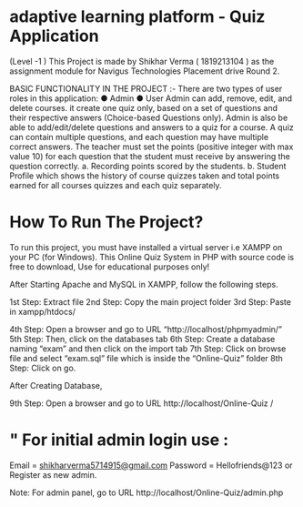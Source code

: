 # adaptive learning platform - Quiz Application
(Level -1 )
This Project is made by Shikhar Verma ( 1819213104 ) as the assignment module for Navigus Technologies Placement drive Round 2. 



BASIC FUNCTIONALITY IN THE PROJECT  :- 
There are two types of user roles in this application:
● Admin
● User
Admin can add, remove, edit, and delete courses. it create one quiz only, based on a set of questions and their respective
answers (Choice-based Questions only). Admin is also be able to
add/edit/delete questions and answers to a quiz for a course.
A quiz can contain multiple questions, and each question may have multiple correct
answers. The teacher must set the points (positive integer with max value 10) for each
question that the student must receive by answering the question correctly.
a. Recording points scored by the students.
b. Student Profile which shows the history of course quizzes taken and total
points earned for all courses quizzes and each quiz separately.





                                
# How To Run The Project?
To run this project, you must have installed a virtual server i.e XAMPP on your PC (for Windows). This Online Quiz System in PHP with source code is free to download, Use for educational purposes only!

After Starting Apache and MySQL in XAMPP, follow the following steps.

1st Step: Extract file
2nd Step: Copy the main project folder
3rd Step: Paste in xampp/htdocs/

4th Step: Open a browser and go to URL “http://localhost/phpmyadmin/”
5th Step: Then, click on the databases tab
6th Step: Create a database naming “exam” and then click on the import tab
7th Step: Click on browse file and select “exam.sql” file which is inside the “Online-Quiz” folder
8th Step: Click on go.

After Creating Database,

9th Step: Open a browser and go to URL http://localhost/Online-Quiz /
# " For initial admin login use : 
Email = shikharverma5714915@gmail.com
Password = Hellofriends@123
or Register as new admin.

Note: For admin panel, go to URL http://localhost/Online-Quiz/admin.php
